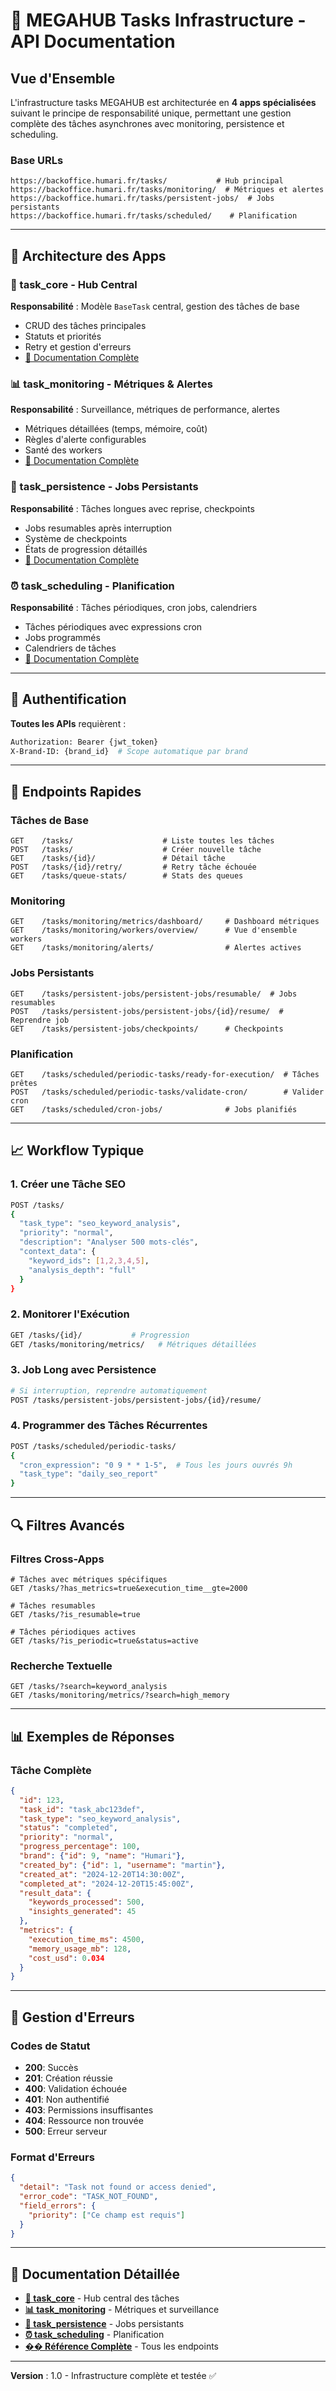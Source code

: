 # 🚀 MEGAHUB Tasks Infrastructure - API Documentation

## Vue d'Ensemble

L'infrastructure tasks MEGAHUB est architecturée en **4 apps spécialisées** suivant le principe de responsabilité unique, permettant une gestion complète des tâches asynchrones avec monitoring, persistence et scheduling.

### Base URLs
```
https://backoffice.humari.fr/tasks/           # Hub principal
https://backoffice.humari.fr/tasks/monitoring/  # Métriques et alertes
https://backoffice.humari.fr/tasks/persistent-jobs/  # Jobs persistants
https://backoffice.humari.fr/tasks/scheduled/    # Planification
```

---

## 📁 Architecture des Apps

### 🎯 task_core - Hub Central
**Responsabilité** : Modèle `BaseTask` central, gestion des tâches de base
- CRUD des tâches principales
- Statuts et priorités
- Retry et gestion d'erreurs
- [📖 Documentation Complète](./core.md)

### 📊 task_monitoring - Métriques & Alertes  
**Responsabilité** : Surveillance, métriques de performance, alertes
- Métriques détaillées (temps, mémoire, coût)
- Règles d'alerte configurables
- Santé des workers
- [📖 Documentation Complète](./monitoring.md)

### 💾 task_persistence - Jobs Persistants
**Responsabilité** : Tâches longues avec reprise, checkpoints
- Jobs resumables après interruption
- Système de checkpoints
- États de progression détaillés
- [📖 Documentation Complète](./persistence.md)

### ⏰ task_scheduling - Planification
**Responsabilité** : Tâches périodiques, cron jobs, calendriers
- Tâches périodiques avec expressions cron
- Jobs programmés
- Calendriers de tâches
- [📖 Documentation Complète](./scheduling.md)

---

## 🔑 Authentification

**Toutes les APIs** requièrent :
```bash
Authorization: Bearer {jwt_token}
X-Brand-ID: {brand_id}  # Scope automatique par brand
```

---

## 🎯 Endpoints Rapides

### Tâches de Base
```http
GET    /tasks/                    # Liste toutes les tâches
POST   /tasks/                    # Créer nouvelle tâche
GET    /tasks/{id}/               # Détail tâche
POST   /tasks/{id}/retry/         # Retry tâche échouée
GET    /tasks/queue-stats/        # Stats des queues
```

### Monitoring
```http
GET    /tasks/monitoring/metrics/dashboard/     # Dashboard métriques
GET    /tasks/monitoring/workers/overview/      # Vue d'ensemble workers
GET    /tasks/monitoring/alerts/                # Alertes actives
```

### Jobs Persistants
```http
GET    /tasks/persistent-jobs/persistent-jobs/resumable/  # Jobs resumables
POST   /tasks/persistent-jobs/persistent-jobs/{id}/resume/  # Reprendre job
GET    /tasks/persistent-jobs/checkpoints/      # Checkpoints
```

### Planification
```http
GET    /tasks/scheduled/periodic-tasks/ready-for-execution/  # Tâches prêtes
POST   /tasks/scheduled/periodic-tasks/validate-cron/        # Valider cron
GET    /tasks/scheduled/cron-jobs/              # Jobs planifiés
```

---

## 📈 Workflow Typique

### 1. Créer une Tâche SEO
```bash
POST /tasks/
{
  "task_type": "seo_keyword_analysis",
  "priority": "normal", 
  "description": "Analyser 500 mots-clés",
  "context_data": {
    "keyword_ids": [1,2,3,4,5],
    "analysis_depth": "full"
  }
}
```

### 2. Monitorer l'Exécution
```bash
GET /tasks/{id}/           # Progression
GET /tasks/monitoring/metrics/   # Métriques détaillées
```

### 3. Job Long avec Persistence
```bash
# Si interruption, reprendre automatiquement
POST /tasks/persistent-jobs/persistent-jobs/{id}/resume/
```

### 4. Programmer des Tâches Récurrentes
```bash
POST /tasks/scheduled/periodic-tasks/
{
  "cron_expression": "0 9 * * 1-5",  # Tous les jours ouvrés 9h
  "task_type": "daily_seo_report"
}
```

---

## 🔍 Filtres Avancés

### Filtres Cross-Apps
```http
# Tâches avec métriques spécifiques
GET /tasks/?has_metrics=true&execution_time__gte=2000

# Tâches resumables 
GET /tasks/?is_resumable=true

# Tâches périodiques actives
GET /tasks/?is_periodic=true&status=active
```

### Recherche Textuelle
```http
GET /tasks/?search=keyword_analysis
GET /tasks/monitoring/metrics/?search=high_memory
```

---

## 📊 Exemples de Réponses

### Tâche Complète
```json
{
  "id": 123,
  "task_id": "task_abc123def", 
  "task_type": "seo_keyword_analysis",
  "status": "completed",
  "priority": "normal",
  "progress_percentage": 100,
  "brand": {"id": 9, "name": "Humari"},
  "created_by": {"id": 1, "username": "martin"},
  "created_at": "2024-12-20T14:30:00Z",
  "completed_at": "2024-12-20T15:45:00Z",
  "result_data": {
    "keywords_processed": 500,
    "insights_generated": 45
  },
  "metrics": {
    "execution_time_ms": 4500,
    "memory_usage_mb": 128,
    "cost_usd": 0.034
  }
}
```

---

## 🚨 Gestion d'Erreurs

### Codes de Statut
- **200**: Succès
- **201**: Création réussie  
- **400**: Validation échouée
- **401**: Non authentifié
- **403**: Permissions insuffisantes
- **404**: Ressource non trouvée
- **500**: Erreur serveur

### Format d'Erreurs
```json
{
  "detail": "Task not found or access denied",
  "error_code": "TASK_NOT_FOUND",
  "field_errors": {
    "priority": ["Ce champ est requis"]
  }
}
```

---

## 📖 Documentation Détaillée

- **[🎯 task_core](./core.md)** - Hub central des tâches
- **[📊 task_monitoring](./monitoring.md)** - Métriques et surveillance  
- **[💾 task_persistence](./persistence.md)** - Jobs persistants
- **[⏰ task_scheduling](./scheduling.md)** - Planification
- **[�� Référence Complète](./complete-reference.md)** - Tous les endpoints

---

**Version** : 1.0 - Infrastructure complète et testée ✅
